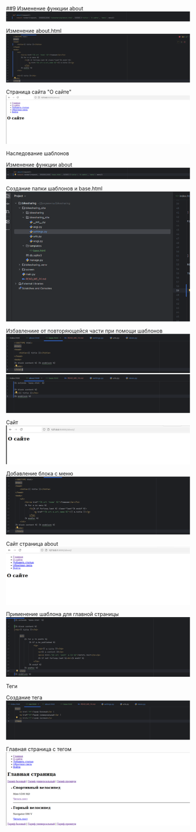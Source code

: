 ##9
Изменение функции about
![1](screen/14.1.png)

Изменение about.html
![2](screen/14.2.png)

Страница сайта "О сайте"
![3](screen/14.3.png)

Наследование шаблонов

Изменение функции about
![4](screen/14.4.png)

Создание папки шаблонов и base.html
![5](screen/14.5.png)

Избавлениие от повторяющейся части при помощи шаблонов
![6](screen/14.6.png)
![6](screen/14.7.png)

Сайт
![6](screen/14.8.png)

Добавление блока с меню
![6](screen/14.9.png)

Сайт страница about 
![6](screen/14.10.png)

Применение шаблона для главной страницы
![6](screen/14.11.png)

Теги

Создание тега
![6](screen/14.13.png)

Главная страница с тегом
![6](screen/14.12.png)
